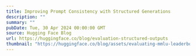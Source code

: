```yaml
---
title: Improving Prompt Consistency with Structured Generations
description: ""
summary: ""
pubDate: Tue, 30 Apr 2024 00:00:00 GMT
source: Hugging Face Blog
url: https://huggingface.co/blog/evaluation-structured-outputs
thumbnail: "https://huggingface.co/blog/assets/evaluating-mmlu-leaderboard/thumbnail.png"
---
```


